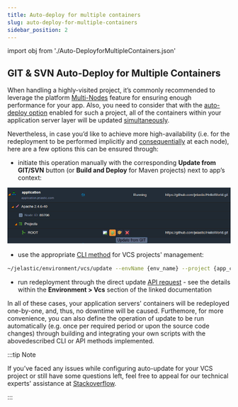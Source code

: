 ```yaml
---
title: Auto-deploy for multiple containers
slug: auto-deploy-for-multiple-containers
sidebar_position: 2
---
```


import obj from './Auto-DeployforMultipleContainers.json'

## GIT & SVN Auto-Deploy for Multiple Containers

When handling a highly-visited project, it’s commonly recommended to leverage the platform [Multi-Nodes](/docs/application-setting/scaling-and-clustering/horizontal-scaling) feature for ensuring enough performance for your app. Also, you need to consider that with the [auto-deploy option](/docs/deployment/git-&-svn-auto-deploy/auto-deploy-overview) enabled for such a project, all of the containers within your application server layer will be updated <u>simultaneously</u>.

Nevertheless, in case you’d like to achieve more high-availability (i.e. for the redeployment to be performed implicitly and <u>consequentially</u> at each node), here are a few options this can be ensured through:

- initiate this operation manually with the corresponding **Update from GIT/SVN** button (or **Build and Deploy** for Maven projects) next to app’s context:

<div style={{
    display:'flex',
    justifyContent: 'center',
    margin: '0 0 1rem 0'
}}>

![Locale Dropdown](./img/Auto-DeployforMultipleContainers/5upload.png)

</div>

- use the appropriate [CLI method](/docs/deployment-tools/api-&-cli/platform-cli/platform-cli-overview) for VCS projects' management:

```bash
~/jelastic/environment/vcs/update --envName {env_name} --project {app_context}
```

- run redeployment through the direct update [API request](https://cloudmydc.com/) - see the details within the **Environment > Vcs** section of the linked documentation

In all of these cases, your application servers' containers will be redeployed one-by-one, and, thus, no downtime will be caused. Furthemore, for more convenience, you can also define the operation of update to be run automatically (e.g. once per required period or upon the source code changes) through building and integrating your own scripts with the abovedescribed CLI or API methods implemented.

:::tip Note

If you’ve faced any issues while configuring auto-update for your VCS project or still have some questions left, feel free to appeal for our technical experts' assistance at [Stackoverflow](https://stackoverflow.com/questions/tagged/jelastic).

:::
